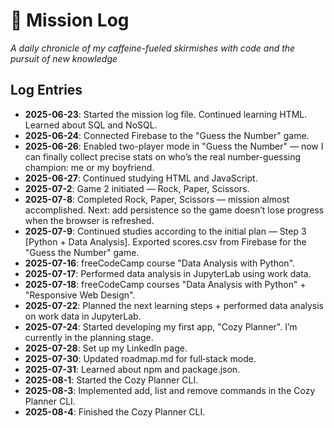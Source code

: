 # 🚀 Mission Log

_A daily chronicle of my caffeine-fueled skirmishes with code and the pursuit of new knowledge_

## Log Entries

- **2025-06-23**: Started the mission log file. Continued learning HTML. Learned about SQL and NoSQL.
- **2025-06-24**: Connected Firebase to the "Guess the Number" game.
- **2025-06-26**: Enabled two-player mode in "Guess the Number" — now I can finally collect precise stats on who’s the real number-guessing champion: me or my boyfriend.
- **2025-06-27**: Continued studying HTML and JavaScript.
- **2025-07-2**: Game 2 initiated — Rock, Paper, Scissors.
- **2025-07-8**: Completed Rock, Paper, Scissors — mission almost accomplished. Next: add persistence so the game doesn’t lose progress when the browser is refreshed.
- **2025-07-9**: Continued studies according to the initial plan — Step 3 [Python + Data Analysis]. Exported scores.csv from Firebase for the "Guess the Number" game.
- **2025-07-16**: freeCodeCamp course "Data Analysis with Python".
- **2025-07-17**: Performed data analysis in JupyterLab using work data.
- **2025-07-18**: freeCodeCamp courses "Data Analysis with Python" + "Responsive Web Design".
- **2025-07-22**: Planned the next learning steps + performed data analysis on work data in JupyterLab.
- **2025-07-24**: Started developing my first app, "Cozy Planner". I’m currently in the planning stage.
- **2025-07-28**: Set up my LinkedIn page.
- **2025-07-30**: Updated roadmap.md for full‑stack mode.
- **2025-07-31**: Learned about npm and package.json.
- **2025-08-1**: Started the Cozy Planner CLI.
- **2025-08-3**: Implemented add, list and remove commands in the Cozy Planner CLI.
- **2025-08-4**: Finished the Cozy Planner CLI.